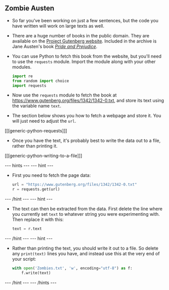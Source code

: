 ## Zombie Austen

- So far you've been working on just a few sentences, but the code you have written will work on large texts as well.

- There are a huge number of books in the public domain. They are available on the [Project Gutenberg website](https://www.gutenberg.org/). Included in the archive is Jane Austen's book [*Pride and Prejudice*](https://www.gutenberg.org/files/1342/1342-0.txt).

- You can use Python to fetch this book from the website, but you'll need to use the `requests` module. Import the module along with your other modules.

    ```python
    import re
    from random import choice
    import requests
    ```

- Now use the `requests` module to fetch the book at https://www.gutenberg.org/files/1342/1342-0.txt, and store its text using the variable name `text`.

- The section below shows you how to fetch a webpage and store it. You will just need to adjust the `url`.

[[[generic-python-requests]]]

- Once you have the text, it's probably best to write the data out to a file, rather than printing it.

[[[generic-python-writing-to-a-file]]]

--- hints --- --- hint ---

- First you need to fetch the page data:

  ```python
  url = "https://www.gutenberg.org/files/1342/1342-0.txt"
  r = requests.get(url)
  ```

--- /hint --- --- hint ---

- The text can then be extracted from the data. First delete the line where you currently set `text` to whatever string you were experimenting with. Then replace it with this:

  ```python
  text = r.text
  ```

--- /hint --- --- hint ---

- Rather than printing the text, you should write it out to a file. So delete any `print(text)` lines you have, and instead use this at the very end of your script:

  ```python
  with open('Zombies.txt', 'w', encoding="utf-8") as f:
      f.write(text)
  ```

--- /hint --- --- /hints ---
